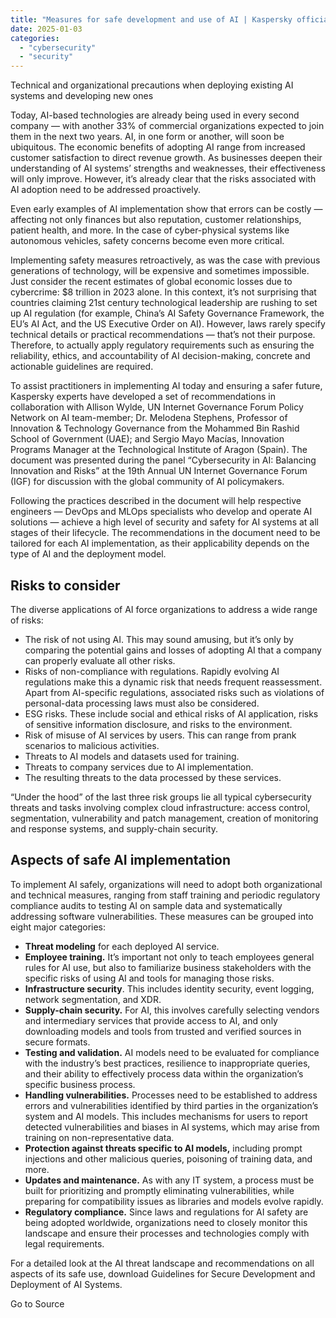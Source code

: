 ```yaml
---
title: "Measures for safe development and use of AI | Kaspersky official blog"
date: 2025-01-03
categories: 
  - "cybersecurity"
  - "security"
---
```


Technical and organizational precautions when deploying existing AI systems and developing new ones

Today, AI-based technologies are already being used in every second company — with another 33% of commercial organizations expected to join them in the next two years. AI, in one form or another, will soon be ubiquitous. The economic benefits of adopting AI range from increased customer satisfaction to direct revenue growth. As businesses deepen their understanding of AI systems’ strengths and weaknesses, their effectiveness will only improve. However, it’s already clear that the risks associated with AI adoption need to be addressed proactively.

Even early examples of AI implementation show that errors can be costly — affecting not only finances but also reputation, customer relationships, patient health, and more. In the case of cyber-physical systems like autonomous vehicles, safety concerns become even more critical.

Implementing safety measures retroactively, as was the case with previous generations of technology, will be expensive and sometimes impossible. Just consider the recent estimates of global economic losses due to cybercrime: $8 trillion in 2023 alone. In this context, it’s not surprising that countries claiming 21st century technological leadership are rushing to set up AI regulation (for example, China’s AI Safety Governance Framework, the EU’s AI Act, and the US Executive Order on AI). However, laws rarely specify technical details or practical recommendations — that’s not their purpose. Therefore, to actually apply regulatory requirements such as ensuring the reliability, ethics, and accountability of AI decision-making, concrete and actionable guidelines are required.

To assist practitioners in implementing AI today and ensuring a safer future, Kaspersky experts have developed a set of recommendations in collaboration with Allison Wylde, UN Internet Governance Forum Policy Network on AI team-member; Dr. Melodena Stephens, Professor of Innovation & Technology Governance from the Mohammed Bin Rashid School of Government (UAE); and Sergio Mayo Macías, Innovation Programs Manager at the Technological Institute of Aragon (Spain). The document was presented during the panel “Cybersecurity in AI: Balancing Innovation and Risks” at the 19th Annual UN Internet Governance Forum (IGF) for discussion with the global community of AI policymakers.

Following the practices described in the document will help respective engineers — DevOps and MLOps specialists who develop and operate AI solutions — achieve a high level of security and safety for AI systems at all stages of their lifecycle. The recommendations in the document need to be tailored for each AI implementation, as their applicability depends on the type of AI and the deployment model.

## Risks to consider

The diverse applications of AI force organizations to address a wide range of risks:

- The risk of not using AI. This may sound amusing, but it’s only by comparing the potential gains and losses of adopting AI that a company can properly evaluate all other risks.
- Risks of non-compliance with regulations. Rapidly evolving AI regulations make this a dynamic risk that needs frequent reassessment. Apart from AI-specific regulations, associated risks such as violations of personal-data processing laws must also be considered.
- ESG risks. These include social and ethical risks of AI application, risks of sensitive information disclosure, and risks to the environment.
- Risk of misuse of AI services by users. This can range from prank scenarios to malicious activities.
- Threats to AI models and datasets used for training.
- Threats to company services due to AI implementation.
- The resulting threats to the data processed by these services.

“Under the hood” of the last three risk groups lie all typical cybersecurity threats and tasks involving complex cloud infrastructure: access control, segmentation, vulnerability and patch management, creation of monitoring and response systems, and supply-chain security.

## Aspects of safe AI implementation

To implement AI safely, organizations will need to adopt both organizational and technical measures, ranging from staff training and periodic regulatory compliance audits to testing AI on sample data and systematically addressing software vulnerabilities. These measures can be grouped into eight major categories:

- **Threat modeling** for each deployed AI service.
- **Employee training.** It’s important not only to teach employees general rules for AI use, but also to familiarize business stakeholders with the specific risks of using AI and tools for managing those risks.
- **Infrastructure security**. This includes identity security, event logging, network segmentation, and XDR.
- **Supply-chain security.** For AI, this involves carefully selecting vendors and intermediary services that provide access to AI, and only downloading models and tools from trusted and verified sources in secure formats.
- **Testing and validation.** AI models need to be evaluated for compliance with the industry’s best practices, resilience to inappropriate queries, and their ability to effectively process data within the organization’s specific business process.
- **Handling vulnerabilities.** Processes need to be established to address errors and vulnerabilities identified by third parties in the organization’s system and AI models. This includes mechanisms for users to report detected vulnerabilities and biases in AI systems, which may arise from training on non-representative data.
- **Protection against threats specific to AI models,** including prompt injections and other malicious queries, poisoning of training data, and more.
- **Updates and maintenance.** As with any IT system, a process must be built for prioritizing and promptly eliminating vulnerabilities, while preparing for compatibility issues as libraries and models evolve rapidly.
- **Regulatory compliance.** Since laws and regulations for AI safety are being adopted worldwide, organizations need to closely monitor this landscape and ensure their processes and technologies comply with legal requirements.

For a detailed look at the AI threat landscape and recommendations on all aspects of its safe use, download Guidelines for Secure Development and Deployment of AI Systems.

Go to Source
